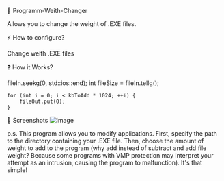 🔌 Programm-Weith-Changer

Allows you to change the weight of .EXE files.

⚡ How to configure?

Change weith .EXE files

❓ How it Works?

fileIn.seekg(0, std::ios::end);
    int fileSize = fileIn.tellg();

    for (int i = 0; i < kbToAdd * 1024; ++i) {
        fileOut.put(0);
    }

📱 Screenshots
![image](https://github.com/LightJkd/Programm-Weith-Changer/assets/171634839/ea930f03-224b-4da4-8af2-7ce7a8362256)

p.s.
This program allows you to modify applications. First, specify the path to the directory containing your .EXE file. Then, choose the amount of weight to add to the program (why add instead of subtract and add file weight? Because some programs with VMP protection may interpret your attempt as an intrusion, causing the program to malfunction). It's that simple!




